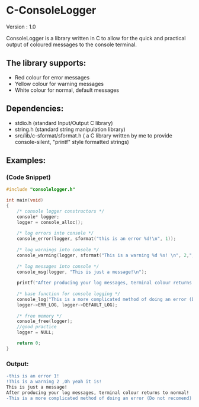 # C-ConsoleLogger

Version : 1.0

ConsoleLogger is a library written in C to allow for the quick and practical output of coloured messages to the console terminal.

## The library supports:
- Red colour for error messages
- Yellow colour for warning messages
- White colour for normal, default messages
  
## Dependencies:
- stdio.h (standard Input/Output C library)
- string.h (standard string manipulation library)
- src/lib/c-sformat/sformat.h ( a C library written by me to provide console-silent, "printf" style formatted strings)

## Examples:
### (Code Snippet)
```C
#include "consolelogger.h"

int main(void)
{
    /* console logger constructors */
    console* logger;
    logger = console_alloc();
    
    /* log errors into console */
    console_error(logger, sformat("this is an error %d!\n", 1));
    
    /* log warnings into console */
    console_warning(logger, sformat("This is a warning %d %s! \n", 2,",Oh yeah it is"));
    
    /* log messages into console */
    console_msg(logger, "This is just a message!\n");
    
    printf("After producing your log messages, terminal colour returns to normal!\n");
    
    /* base function for console logging */
    console_log("This is a more complicated method of doing an error (Do not recomend)!\n", 
    logger->ERR_LOG, logger->DEFAULT_LOG);
    
    /* free memory */
    console_free(logger);
    //good practice
    logger = NULL;

    return 0;
}
```

### Output:
```diff
-this is an error 1!
!This is a warning 2 ,Oh yeah it is! 
This is just a message!
After producing your log messages, terminal colour returns to normal!
-This is a more complicated method of doing an error (Do not recomend)!
```